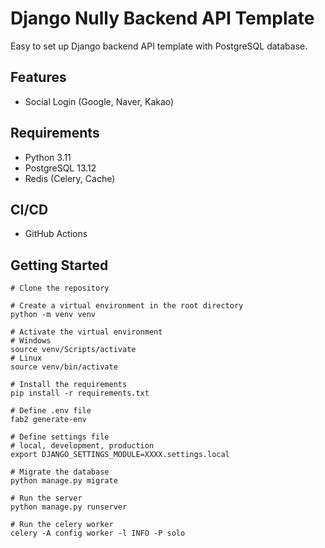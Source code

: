 # Django Nully Backend API Template

Easy to set up Django backend API template with PostgreSQL database.

## Features

- Social Login (Google, Naver, Kakao)

## Requirements

- Python 3.11
- PostgreSQL 13.12
- Redis (Celery, Cache)

## CI/CD

- GitHub Actions

## Getting Started

```shell
# Clone the repository

# Create a virtual environment in the root directory
python -m venv venv

# Activate the virtual environment
# Windows
source venv/Scripts/activate
# Linux
source venv/bin/activate

# Install the requirements
pip install -r requirements.txt

# Define .env file
fab2 generate-env

# Define settings file
# local, development, production
export DJANGO_SETTINGS_MODULE=XXXX.settings.local

# Migrate the database
python manage.py migrate

# Run the server
python manage.py runserver

# Run the celery worker
celery -A config worker -l INFO -P solo
```
